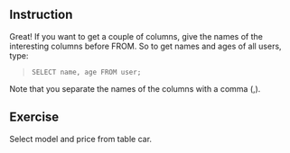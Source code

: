 ## Instruction

Great! If you want to get a couple of columns, give the names of the interesting columns before FROM. So to get names and ages of all users, type:

> `SELECT name, age FROM user;`

Note that you separate the names of the columns with a comma (,).

## Exercise
Select model and price from table car.